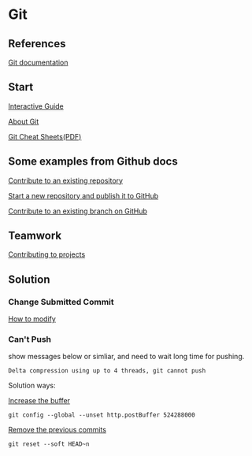 # Git 

## References

[Git documentation](https://git-scm.com/doc)

## Start

[Interactive Guide](https://learngitbranching.js.org/)

[About Git](https://docs.github.com/en/get-started/using-git/about-git#example-contribute-to-an-existing-repository)

[Git Cheat Sheets(PDF)](https://training.github.com/downloads/github-git-cheat-sheet.pdf)

## Some examples from Github docs

[Contribute to an existing repository](https://docs.github.com/en/get-started/using-git/about-git#example-contribute-to-an-existing-repository)

[Start a new repository and publish it to GitHub](https://docs.github.com/en/get-started/using-git/about-git#example-start-a-new-repository-and-publish-it-to-github)

[Contribute to an existing branch on GitHub](https://docs.github.com/en/get-started/using-git/about-git#example-contribute-to-an-existing-branch-on-github)

## Teamwork

[Contributing to projects](https://docs.github.com/en/get-started/quickstart/contributing-to-projects)

## Solution

### Change Submitted Commit

[How to modify](https://docs.github.com/en/pull-requests/committing-changes-to-your-project/creating-and-editing-commits/changing-a-commit-message)

### Can't Push

show messages below or simliar, and need to wait long time for pushing.

~~~
Delta compression using up to 4 threads, git cannot push
~~~

Solution ways:

[Increase the buffer](https://developercommunity.visualstudio.com/t/i-cannot-push/358360)
~~~
git config --global --unset http.postBuffer 524288000
~~~
[Remove the previous commits](https://stackoverflow.com/questions/70968685/git-push-failure)
~~~
git reset --soft HEAD~n
~~~